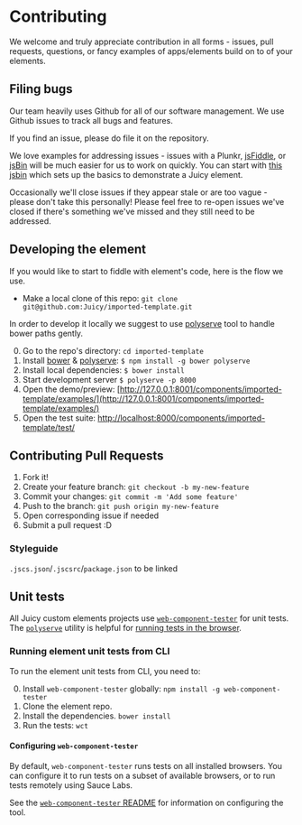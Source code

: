 # Contributing

We welcome and truly appreciate contribution in all forms - issues, pull requests, questions, or fancy examples of apps/elements build on to of your elements.

## Filing bugs

Our team heavily uses Github for all of our software management. We use Github issues to track all bugs and features.

If you find an issue, please do file it on the repository.

We love examples for addressing issues - issues with a Plunkr, [jsFiddle](http://jsfiddle.net), or [jsBin](http://jsbin.com) will be much easier for us to work on quickly. You can start with [this jsbin](http://jsbin.com/capequ/edit?html,output) which sets up the basics to demonstrate a Juicy element.

Occasionally we'll close issues if they appear stale or are too vague - please don't take this personally! Please feel free to re-open issues we've closed if there's something we've missed and they still need to be addressed.

## Developing the element

If you would like to start to fiddle with element's code, here is the flow we use.

- Make a local clone of this repo: `git clone git@github.com:Juicy/imported-template.git`

In order to develop it locally we suggest to use [polyserve](https://npmjs.com/polyserve) tool to handle bower paths gently.

0. Go to the repo's directory: `cd imported-template`
1. Install [bower](http://bower.io/) & [polyserve](https://npmjs.com/polyserve): `$ npm install -g bower polyserve`
2. Install local dependencies: `$ bower install`
3. Start development server `$ polyserve -p 8000`
4. Open the demo/preview: [http://127.0.0.1:8001/components/imported-template/examples/](http://127.0.0.1:8001/components/imported-template/examples/)
5. Open the test suite: [http://localhost:8000/components/imported-template/test/](http://localhost:8000/components/imported-template/test/)

## Contributing Pull Requests

1. Fork it!
2. Create your feature branch: `git checkout -b my-new-feature`
3. Commit your changes: `git commit -m 'Add some feature'`
4. Push to the branch: `git push origin my-new-feature`
5. Open corresponding issue if needed
6. Submit a pull request :D


### Styleguide

`.jscs.json`/`.jscsrc`/`package.json` to be linked

## Unit tests

All Juicy custom elements projects use [`web-component-tester`](https://github.com/Polymer/web-component-tester) for unit tests.
The [`polyserve`](https://github.com/PolymerLabs/polyserve) utility is helpful for [running tests in the browser](#developing-the-element).



### Running element unit tests from CLI

To run the element unit tests from CLI, you need to:

0.  Install `web-component-tester` globally: `npm install -g web-component-tester`
1.  Clone the element repo.
2.  Install the dependencies. `bower install`
3.  Run the tests: `wct`

#### Configuring `web-component-tester`

By default, `web-component-tester` runs tests on all installed browsers. You can configure it
to run tests on a subset of available browsers, or to run tests remotely using Sauce Labs.

See the [`web-component-tester` README](https://github.com/Polymer/web-component-tester) for
information on configuring the tool.
